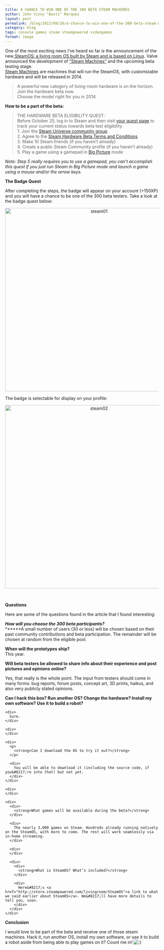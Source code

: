 ```yaml
---
title: A CHANCE TO WIN ONE OF THE 300 BETA STEAM MACHINES
author: John Vinny "Basti" Marquez
layout: post
permalink: /blog/2013/09/26/a-chance-to-win-one-of-the-300-beta-steam-machines/
category: blog
tags: console games steam steampowered videogames
format: image
---
```

One of the most exciting news I&#8217;ve heard so far is the announcement of the new<a href="http://store.steampowered.com/livingroom/SteamOS/" target="_blank"> SteamOS: a living room OS built by Steam and is based on Linux</a>. Valve announced the development of  <a href="http://store.steampowered.com/livingroom/SteamMachines/" target="_blank">&#8220;Steam Machines&#8221;</a> and the upcoming beta testing stage.  
<a href="http://store.steampowered.com/livingroom/SteamMachines/" target="_blank">Steam Machines</a> are machines that will run the SteamOS, with customizable hardware and will be released in 2014.

> A powerful new category of living-room hardware is on the horizon.  
> Join the hardware beta now.  
> Choose the model right for you in 2014

**How to be a part of the beta:**

> <div>
>   THE HARDWARE BETA ELIGIBILITY QUEST:
> </div>
> 
> <div>
>   Before October 25, log in to Steam and then visit <a href="http://steamcommunity.com/my/badges/15">your quest page</a> to track your current status towards beta test eligibility
> </div>
> 
> <div>
>   1. Join the <a href="http://steamcommunity.com/groups/steamuniverse">Steam Universe community group</a>
> </div>
> 
> <div>
>   2. Agree to the <a href="http://store.steampowered.com/hardwarebeta/">Steam Hardware Beta Terms and Conditions</a>
> </div>
> 
> <div>
>   3. Make 10 Steam friends (if you haven&#8217;t already)
> </div>
> 
> <div>
>   4. Create a public Steam Community profile (if you haven&#8217;t already)
> </div>
> 
> <div>
>   5. Play a game using a gamepad in <a href="http://store.steampowered.com/bigpicture/">Big Picture</a> mode
> </div>

*Note: Step 5 really requires you to use a gamepad, you can&#8217;t  accomplish this quest if you just run Steam in Big Picture mode and launch a game using a mouse and/or the arrow keys.*

**The Badge Quest**

After completing the steps, the badge will appear on your account (+150XP) and you will have a chance to be one of the 300 beta testers. Take a look at the badge quest below:

<p style="text-align: center;">
  <a href="http://johnvinnymarquez.net/wp-content/uploads/2013/09/steam01.jpg"><img class="aligncenter  wp-image-1001" alt="steam01" src="http://johnvinnymarquez.net/wp-content/uploads/2013/09/steam01.jpg" width="600" /></a>
</p>

The badge is selectable for display on your profile:

<p style="text-align: center;">
  <a href="http://johnvinnymarquez.net/wp-content/uploads/2013/09/steam02.jpg"><img class="aligncenter  wp-image-1002" alt="steam02" src="http://johnvinnymarquez.net/wp-content/uploads/2013/09/steam02-1024x448.jpg" width="600" /></a>
</p>

&nbsp;

**Questions**

Here are some of the questions found in the article that I found interesting:

***How will you choose the 300 beta participants?***  
******A small number of users (30 or less) will be chosen based on their past community contributions and beta participation. The remainder will be chosen at random from the eligible pool.

<div>
  <strong>When will the prototypes ship?</strong>
</div>

<div>
  <strong></strong>This year.
</div>

<div>
</div>

<div>
  <p>
    <strong>Will beta testers be allowed to share info about their experience and post pictures and opinions online?</strong>
  </p>
  
  <div>
    Yes, that really is the whole point. The input from testers should come in many forms: bug reports, forum posts, concept art, 3D prints, haikus, and also very publicly stated opinions.
  </div>
  
  <div>
  </div>
  
  <div>
    <p>
      <strong>Can I hack this box? Run another OS? Change the hardware? Install my own software? Use it to build a robot?</strong>
    </p>
    
    <div>
      Sure.
    </div>
    
    <div>
    </div>
    
    <div>
      <p>
        <strong>Can I download the OS to try it out?</strong>
      </p>
      
      <div>
        You will be able to download it (including the source code, if you&#8217;re into that) but not yet.
      </div>
    </div>
    
    <div>
    </div>
    
    <div>
      <div>
        <strong>What games will be available during the beta?</strong>
      </div>
      
      <div>
        The nearly 3,000 games on Steam. Hundreds already running natively on the SteamOS, with more to come. The rest will work seamlessly via in-home streaming.
      </div>
      
      <div>
      </div>
      
      <div>
        <div>
          <strong>What is SteamOS? What’s included?</strong>
        </div>
        
        <div>
          Here&#8217;s <a href="http://store.steampowered.com/livingroom/SteamOS">a link to what we said earlier about SteamOS</a>. We&#8217;ll have more details to tell you, soon.
        </div>
      </div>
    </div>
  </div>
</div>

**Conclusion**

I would love to be part of the beta and receive one of those steam machines. Hack it, run another OS, install my own software, or use it to build a robot aside from being able to play games on it? Count me in! <img src="http://johnvinnymarquez.net/wp-includes/images/smilies/icon_smile.gif" alt=":)" class="wp-smiley" />